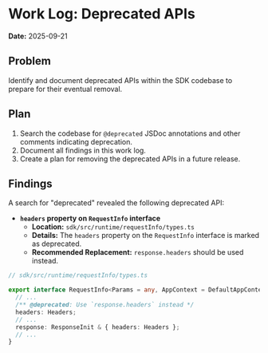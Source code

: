 # Work Log: Deprecated APIs

**Date:** 2025-09-21

## Problem

Identify and document deprecated APIs within the SDK codebase to prepare for their eventual removal.

## Plan

1.  Search the codebase for `@deprecated` JSDoc annotations and other comments indicating deprecation.
2.  Document all findings in this work log.
3.  Create a plan for removing the deprecated APIs in a future release.

## Findings

A search for "deprecated" revealed the following deprecated API:

-   **`headers` property on `RequestInfo` interface**
    -   **Location:** `sdk/src/runtime/requestInfo/types.ts`
    -   **Details:** The `headers` property on the `RequestInfo` interface is marked as deprecated.
    -   **Recommended Replacement:** `response.headers` should be used instead.

```typescript
// sdk/src/runtime/requestInfo/types.ts

export interface RequestInfo<Params = any, AppContext = DefaultAppContext> {
  // ...
  /** @deprecated: Use `response.headers` instead */
  headers: Headers;
  // ...
  response: ResponseInit & { headers: Headers };
  // ...
}
```
